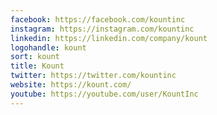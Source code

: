 ```yaml
---
facebook: https://facebook.com/kountinc
instagram: https://instagram.com/kountinc
linkedin: https://linkedin.com/company/kount
logohandle: kount
sort: kount
title: Kount
twitter: https://twitter.com/kountinc
website: https://kount.com/
youtube: https://youtube.com/user/KountInc
---
```

